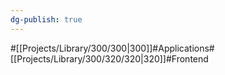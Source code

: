 ```yaml
---
dg-publish: true
---
```

#[[Projects/Library/300/300\|300]]#Applications#[[Projects/Library/300/320/320\|320]]#Frontend

